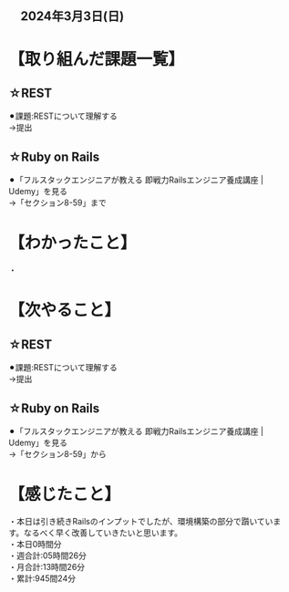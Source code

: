 ## 　2024年3月3日(日)
# 【取り組んだ課題一覧】
## ☆REST
⚫︎課題:RESTについて理解する<br>
→提出<br>
## ☆Ruby on Rails
⚫︎「フルスタックエンジニアが教える 即戦力Railsエンジニア養成講座 | Udemy」を見る<br>
→「セクション8-59」まで<br>
# 【わかったこと】
・<br>
# 【次やること】
## ☆REST
⚫︎課題:RESTについて理解する<br>
→提出<br>
## ☆Ruby on Rails
⚫︎「フルスタックエンジニアが教える 即戦力Railsエンジニア養成講座 | Udemy」を見る<br>
→「セクション8-59」から<br>
# 【感じたこと】
・本日は引き続きRailsのインプットでしたが、環境構築の部分で躓いています。なるべく早く改善していきたいと思います。<br>
・本日0時間分<br>
・週合計:05時間26分<br>
・月合計:13時間26分<br>
・累計:945間24分<br>
